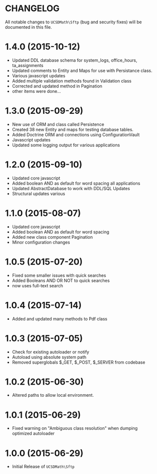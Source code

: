 CHANGELOG=========All notable changes to `UCSDMath\Sftp` (bug and security fixes) willbe documented in this file.# 1.4.0 (2015-10-12) - Updated DDL database schema for system_logs, office_hours, ta_assignments - Updated comments to Entity and Maps for use with Persistance class. - Various javascript updates - Added multiple validation methods found in Validation class - Corrected and updated method in Pagination - other items were done...# 1.3.0 (2015-09-29) - New use of ORM and class called Persistence - Created 38 new Entity and maps for testing database tables. - Added Doctrine ORM and connections using ConfigurationVault - Javascript updates - Updated some logging output for various applications# 1.2.0 (2015-09-10) - Updated core javascript - Added boolean AND as default for word spacing all applications - Updated AbstractDatabase to work with DDL/SQL Updates - Structural updates various# 1.1.0 (2015-08-07) - Updated core javascript - Added boolean AND as default for word spacing - Added new class component Pagination - Minor configuration changes# 1.0.5 (2015-07-20) - Fixed some smaller issues with quick searches - Added Booleans AND OR NOT to quick searches - now uses full-text search# 1.0.4 (2015-07-14) - Added and updated many methods to Pdf class# 1.0.3 (2015-07-05) - Check for existing autoloader or notify - Autoload using absolute system path - Removed superglobals $_GET, $_POST, $_SERVER from codebase# 1.0.2 (2015-06-30) - Altered paths to allow local environment.# 1.0.1 (2015-06-29) - Fixed warning on "Ambiguous class resolution" when dumping optimized autoloader# 1.0.0 (2015-06-29) - Initial Release of `UCSDMath\Sftp`
